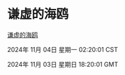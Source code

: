 # 谦虚的海鸥
[谦虚的海鸥](http://219.139.197.74:56308/qxdho/course/base/hotlink/index.php)

2024年 11月 04日 星期一 02:20:01 CST

2024年 11月 03日 星期日 18:20:01 GMT
